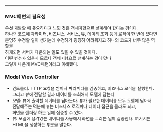 ***
### MVC패턴의 필요성

우선 개발할 때 중요하다고 느낀 점은 객체지향으로 설계해야 한다는 것이다. </br>
하나의 코드에 파라미터, 비즈니스, 서비스, 뷰, 데이터 조회 등의 로직이 한 번에 있다면</br>
분명히 수정할 일이 생기는데 수정하기 굉장히 어려워지고 하나의 코드가 너무 많은 역할을 </br>
하게되면 서버가 다운되는 일도 있을 수 있을 것이다. </br>
어떤 변수가 있을지 모르니 객체지향으로 설계하는 것이 맞다 </br>
그렇게 나온게 MVC패턴이라고 이해했다.</br>

### Model View Controller
* 컨트롤러: HTTP 요청을 받아서 파라미터를 검증하고, 비즈니스 로직을 실행한다. </br>
            그리고 뷰에 전달할 결과 데이터를 조회해서 모델에 담는다
* 모델: 뷰에 출력할 데이터를 담아둔다. 뷰가 필요한 데이터를 모두 모델에 담아서 </br>
        전달해주는 덕분에 뷰는 비즈니스 로직이나 데이터 접근을 몰라도 되고, </br>
        화면을 렌더링 하는 일에 집중할 수 있다.
* 뷰: 모델에 담겨있는 데이터를 사용해서 화면을 그리는 일에 집중한다. 여기서는 HTML을 생성하는 부분을 말한다.



